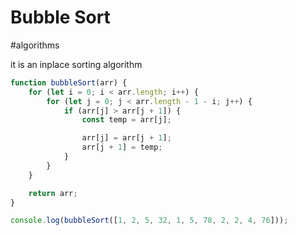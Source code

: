 # Bubble Sort

#algorithms 

it is an inplace sorting algorithm

```js
function bubbleSort(arr) {
	for (let i = 0; i < arr.length; i++) {
		for (let j = 0; j < arr.length - 1 - i; j++) {
			if (arr[j] > arr[j + 1]) {
				const temp = arr[j];

				arr[j] = arr[j + 1];
				arr[j + 1] = temp;
			}
		}
	}

	return arr;
}

console.log(bubbleSort([1, 2, 5, 32, 1, 5, 78, 2, 2, 4, 76]));
```
